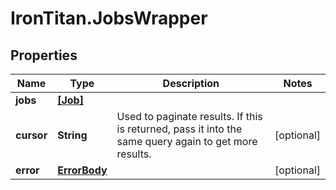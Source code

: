 # IronTitan.JobsWrapper

## Properties
Name | Type | Description | Notes
------------ | ------------- | ------------- | -------------
**jobs** | [**[Job]**](Job.md) |  | 
**cursor** | **String** | Used to paginate results. If this is returned, pass it into the same query again to get more results. | [optional] 
**error** | [**ErrorBody**](ErrorBody.md) |  | [optional] 


